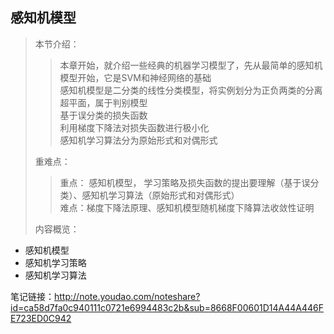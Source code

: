 ## 感知机模型
> 本节介绍：
>> 本章开始，就介绍一些经典的机器学习模型了，先从最简单的感知机模型开始，它是SVM和神经网络的基础<br>感知机模型是二分类的线性分类模型，将实例划分为正负两类的分离超平面，属于判别模型<br>基于误分类的损失函数<br>利用梯度下降法对损失函数进行极小化<br>感知机学习算法分为原始形式和对偶形式
>
> 重难点：
>> 重点： 感知机模型， 学习策略及损失函数的提出要理解（基于误分类）、感知机学习算法（原始形式和对偶形式）<br>
难点：梯度下降法原理、感知机模型随机梯度下降算法收敛性证明
>
> 内容概览：
* 感知机模型
* 感知机学习策略
* 感知机学习算法
>
>
笔记链接：http://note.youdao.com/noteshare?id=ca58d7fa0c940111c0721e6994483c2b&sub=8668F00601D14A44A446FE723ED0C942
